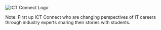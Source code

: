 ![ICT Connect Logo](images/ggd-gatherworkshops.024.jpg)

Note:
First up ICT Connect who are changing perspectives of IT careers through industry experts sharing their stories with students.